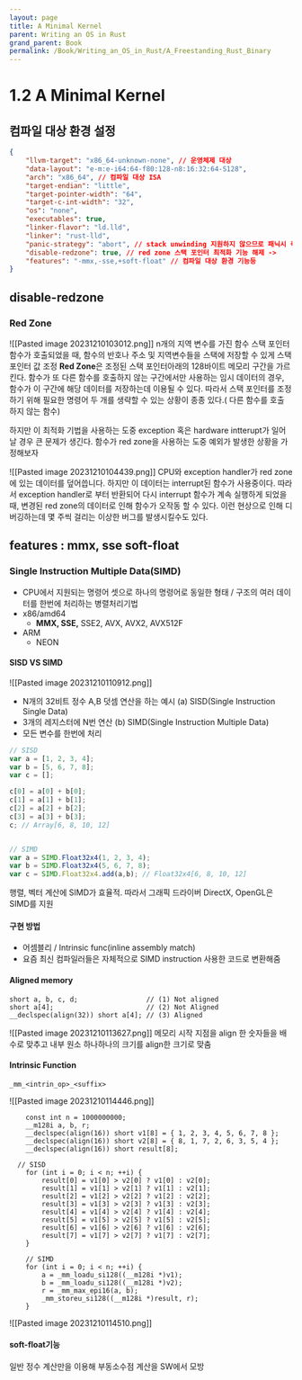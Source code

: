 ```yaml
---
layout: page
title: A Minimal Kernel
parent: Writing an OS in Rust
grand_parent: Book
permalink: /Book/Writing_an_OS_in_Rust/A_Freestanding_Rust_Binary
---
```


# 1.2 A Minimal Kernel

## 컴파일 대상 환경 설정
```json
{
    "llvm-target": "x86_64-unknown-none", // 운영체제 대상
    "data-layout": "e-m:e-i64:64-f80:128-n8:16:32:64-S128",
    "arch": "x86_64", // 컴파일 대상 ISA
    "target-endian": "little",
    "target-pointer-width": "64",
    "target-c-int-width": "32",
    "os": "none",
    "executables": true,
    "linker-flavor": "ld.lld",
    "linker": "rust-lld",
    "panic-strategy": "abort", // stack unwinding 지원하지 않으므로 패닉시 즉시 종료
    "disable-redzone": true, // red zone 스택 포인터 최적화 기능 해제 -> 
    "features": "-mmx,-sse,+soft-float" // 컴파일 대상 환경 기능등
}
```

## disable-redzone

### Red Zone
![[Pasted image 20231210103012.png]]
n개의 지역 변수를 가진 함수 스택 포인터
함수가 호출되었을 때, 함수의 반호나 주소 및 지역변수들을 스택에 저장할 수 있게 스택포인터 값 조정
**Red Zone**은 조정된 스택 포인터아래의 128바이트 메모리 구간을 가르킨다.
함수가 또 다른 함수를 호출하지 않는 구간에서만 사용하는 임시 데이터의 경우, 함수가 이 구간에 해당 데이터를 저장하는데 이용될 수 있다.  따라서 스택 포인터를 조정하기 위해 필요한 명령어 두 개를 생략할 수 있는 상황이 종종 있다.( 다른 함수를 호출 하지 않는 함수)

하지만 이 최적화 기법을 사용하는 도중 exception 혹은 hardware intterupt가 일어날 경우 큰 문제가 생긴다. 함수가 red zone을 사용하는 도중 예외가 발생한 상황을 가정해보자

![[Pasted image 20231210104439.png]]
CPU와 exception handler가 red zone에 있는 데이터를 덮어씁니다.
하지만 이 데이터는 interrupt된 함수가 사용중이다. 따라서 exception handler로 부터 반환되어 다시 interrupt 함수가 계속 실행하게 되었을때, 변경된 red zone의 데이터로 인해 함수가 오작동 할 수 있다.
이런 현상으로 인해 디버깅하는데 몇 주씩 걸리는 이상한 버그를 발생시킬수도 있다.

## features : mmx, sse soft-float
### Single Instruction Multiple Data(SIMD)
- CPU에서 지원되는 명령어 셋으로 하나의 명령어로 동일한 형태 / 구조의 여러 데이터를 한번에 처리하는 병렬처리기법
- x86/amd64 
	- **MMX, SSE,** SSE2, AVX, AVX2, AVX512F
- ARM
	- NEON
#### SISD VS SIMD
![[Pasted image 20231210110912.png]]
- N개의 32비트 정수 A,B 덧셈 연산을 하는 예시
(a) SISD(Single Instruction Single Data)
- 3개의 레지스터에 N번 연산
(b) SIMD(Single Instruction Multiple Data)
- 모든 변수를 한번에 처리
```javascript
// SISD
var a = [1, 2, 3, 4];
var b = [5, 6, 7, 8];
var c = [];

c[0] = a[0] + b[0];
c[1] = a[1] + b[1];
c[2] = a[2] + b[2];
c[3] = a[3] + b[3];
c; // Array[6, 8, 10, 12]


// SIMD
var a = SIMD.Float32x4(1, 2, 3, 4);
var b = SIMD.Float32x4(5, 6, 7, 8);
var c = SIMD.Float32x4.add(a,b); // Float32x4[6, 8, 10, 12]
```
행렬, 벡터 계산에 SIMD가 효율적. 따라서 그래픽 드라이버 DirectX, OpenGL은 SIMD를 지원

#### 구현 방법
- 어셈블리 / Intrinsic func(inline assembly match)
- 요즘 최신 컴파일러들은 자체적으로 SIMD instruction 사용한 코드로 변환해줌
#### Aligned memory
```c--
short a, b, c, d;                 // (1) Not aligned
short a[4];                       // (2) Not Aligned
__declspec(align(32)) short a[4]; // (3) Aligned
```

![[Pasted image 20231210113627.png]]
메모리 시작 지점을 align 한 숫자들을 배수로 맞추고 내부 원소 하나하나의 크기를 align한 크기로 맞춤

#### Intrinsic Function
```
_mm_<intrin_op>_<suffix>
```
![[Pasted image 20231210114446.png]]

```c--
	const int n = 1000000000;
	__m128i a, b, r;
	__declspec(align(16)) short v1[8] = { 1, 2, 3, 4, 5, 6, 7, 8 };
	__declspec(align(16)) short v2[8] = { 8, 1, 7, 2, 6, 3, 5, 4 };
	__declspec(align(16)) short result[8];

  // SISD
	for (int i = 0; i < n; ++i) {
		result[0] = v1[0] > v2[0] ? v1[0] : v2[0];
		result[1] = v1[1] > v2[1] ? v1[1] : v2[1];
		result[2] = v1[2] > v2[2] ? v1[2] : v2[2];
		result[3] = v1[3] > v2[3] ? v1[3] : v2[3];
		result[4] = v1[4] > v2[4] ? v1[4] : v2[4];
		result[5] = v1[5] > v2[5] ? v1[5] : v2[5];
		result[6] = v1[6] > v2[6] ? v1[6] : v2[6];
		result[7] = v1[7] > v2[7] ? v1[7] : v2[7];
	}

	// SIMD
	for (int i = 0; i < n; ++i) {
		a = _mm_loadu_si128((__m128i *)v1);
		b = _mm_loadu_si128((__m128i *)v2);
		r = _mm_max_epi16(a, b);
		_mm_storeu_si128((__m128i *)result, r);
	}
```

![[Pasted image 20231210114510.png]]

#### soft-float기능 
일반 정수 계산만을 이용해 부동소수점 계산을 SW에서 모방
